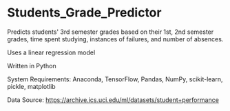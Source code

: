# Students_Grade_Predictor
Predicts students' 3rd semester grades based on their 1st, 2nd semester grades, time spent studying, instances of failures, and number of absences.

Uses a linear regression model

Written in Python

System Requirements: Anaconda, TensorFlow, Pandas, NumPy, scikit-learn, pickle, matplotlib

Data Source: https://archive.ics.uci.edu/ml/datasets/student+performance
